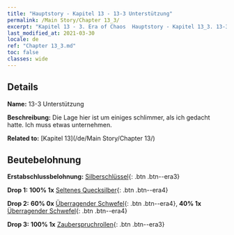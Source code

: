 ```yaml
---
title: "Hauptstory - Kapitel 13 - 13-3 Unterstützung"
permalink: /Main Story/Chapter 13_3/
excerpt: "Kapitel 13 - 3. Era of Chaos  Hauptstory - Kapitel 13_3. 13-3 Unterstützung"
last_modified_at: 2021-03-30
locale: de
ref: "Chapter 13_3.md"
toc: false
classes: wide
---
```


## Details

 **Name:** 13-3 Unterstützung

 **Beschreibung:** Die Lage hier ist um einiges schlimmer, als ich gedacht hatte. Ich muss etwas unternehmen.

 **Related to:** [Kapitel 13](/de/Main Story/Chapter 13/)

## Beutebelohnung

 **Erstabschlussbelohnung:** [Silberschlüssel](/de/Items/con_693/){: .btn .btn--era3}

 **Drop 1:** **100% 1x** [Seltenes Quecksilber](/de/Items/mat_42/){: .btn .btn--era4}

 **Drop 2:** **60% 0x** [Überragender Schwefel](/de/Items/mat_36/){: .btn .btn--era4}, **40% 1x** [Überragender Schwefel](/de/Items/mat_36/){: .btn .btn--era4}

 **Drop 3:** **100% 1x** [Zauberspruchrollen](/de/Items/con_694/){: .btn .btn--era3}

